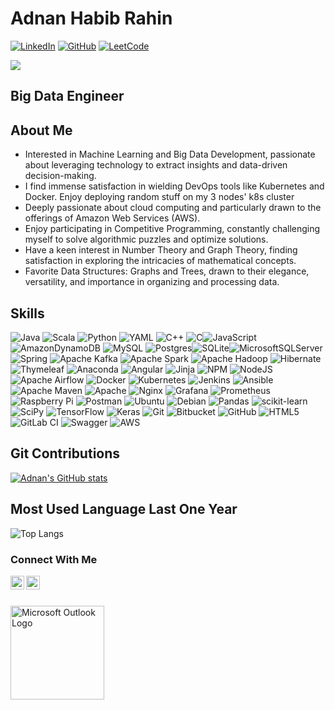 # Adnan Habib Rahin
[![LinkedIn](https://img.shields.io/badge/linkedin-%230077B5.svg?style=for-the-badge&logo=linkedin&logoColor=white)](https://www.linkedin.com/in/adnanrahin/)
[![GitHub](https://img.shields.io/badge/github-%23121011.svg?style=for-the-badge&logo=github&logoColor=white)](https://github.com/adnanrahin)
[![LeetCode](https://img.shields.io/badge/LeetCode-000000?style=for-the-badge&logo=LeetCode&logoColor=#d16c06)](https://leetcode.com/iron_hide)

![](https://komarev.com/ghpvc/?username=adnanrahin&style=flat-square)


Big Data Engineer
-------------------------------------------------------
## About Me
- Interested in Machine Learning and Big Data Development, passionate about leveraging technology to extract insights and data-driven decision-making.
- I find immense satisfaction in wielding DevOps tools like Kubernetes and Docker. Enjoy deploying random stuff on my 3 nodes' k8s cluster
- Deeply passionate about cloud computing and particularly drawn to the offerings of Amazon Web Services (AWS).
- Enjoy participating in Competitive Programming, constantly challenging myself to solve algorithmic puzzles and optimize solutions.
- Have a keen interest in Number Theory and Graph Theory, finding satisfaction in exploring the intricacies of mathematical concepts.
- Favorite Data Structures: Graphs and Trees, drawn to their elegance, versatility, and importance in organizing and processing data.

## Skills
![Java](https://img.shields.io/badge/java-%23ED8B00.svg?style=for-the-badge&logo=openjdk&logoColor=white) ![Scala](https://img.shields.io/badge/scala-%23DC322F.svg?style=for-the-badge&logo=scala&logoColor=white) ![Python](https://img.shields.io/badge/python-3670A0?style=for-the-badge&logo=python&logoColor=ffdd54) ![YAML](https://img.shields.io/badge/yaml-%23ffffff.svg?style=for-the-badge&logo=yaml&logoColor=151515) ![C++](https://img.shields.io/badge/c++-%2300599C.svg?style=for-the-badge&logo=c%2B%2B&logoColor=white) ![C](https://img.shields.io/badge/c-%2300599C.svg?style=for-the-badge&logo=c&logoColor=white)![JavaScript](https://img.shields.io/badge/javascript-%23323330.svg?style=for-the-badge&logo=javascript&logoColor=%23F7DF1E)
![AmazonDynamoDB](https://img.shields.io/badge/Amazon%20DynamoDB-4053D6?style=for-the-badge&logo=Amazon%20DynamoDB&logoColor=white) ![MySQL](https://img.shields.io/badge/mysql-%2300f.svg?style=for-the-badge&logo=mysql&logoColor=white) ![Postgres](https://img.shields.io/badge/postgres-%23316192.svg?style=for-the-badge&logo=postgresql&logoColor=white)![SQLite](https://img.shields.io/badge/sqlite-%2307405e.svg?style=for-the-badge&logo=sqlite&logoColor=white)![MicrosoftSQLServer](https://img.shields.io/badge/Microsoft%20SQL%20Server-CC2927?style=for-the-badge&logo=microsoft%20sql%20server&logoColor=white)
![Spring](https://img.shields.io/badge/spring-%236DB33F.svg?style=for-the-badge&logo=spring&logoColor=white) ![Apache Kafka](https://img.shields.io/badge/Apache%20Kafka-000?style=for-the-badge&logo=apachekafka) ![Apache Spark](https://a11ybadges.com/badge?logo=apachespark)
![Apache Hadoop](https://img.shields.io/badge/Apache%20Hadoop-66CCFF?style=for-the-badge&logo=apachehadoop&logoColor=black) ![Hibernate](https://img.shields.io/badge/Hibernate-59666C?style=for-the-badge&logo=Hibernate&logoColor=white) ![Thymeleaf](https://img.shields.io/badge/Thymeleaf-%23005C0F.svg?style=for-the-badge&logo=Thymeleaf&logoColor=white) ![Anaconda](https://img.shields.io/badge/Anaconda-%2344A833.svg?style=for-the-badge&logo=anaconda&logoColor=white) ![Angular](https://img.shields.io/badge/angular-%23DD0031.svg?style=for-the-badge&logo=angular&logoColor=white) ![Jinja](https://img.shields.io/badge/jinja-white.svg?style=for-the-badge&logo=jinja&logoColor=black) ![NPM](https://img.shields.io/badge/NPM-%23CB3837.svg?style=for-the-badge&logo=npm&logoColor=white) ![NodeJS](https://img.shields.io/badge/node.js-6DA55F?style=for-the-badge&logo=node.js&logoColor=white) 
![Apache Airflow](https://img.shields.io/badge/Apache%20Airflow-017CEE?style=for-the-badge&logo=Apache%20Airflow&logoColor=white) ![Docker](https://img.shields.io/badge/docker-%230db7ed.svg?style=for-the-badge&logo=docker&logoColor=white) ![Kubernetes](https://img.shields.io/badge/kubernetes-%23326ce5.svg?style=for-the-badge&logo=kubernetes&logoColor=white) ![Jenkins](https://img.shields.io/badge/jenkins-%232C5263.svg?style=for-the-badge&logo=jenkins&logoColor=white) ![Ansible](https://img.shields.io/badge/ansible-%231A1918.svg?style=for-the-badge&logo=ansible&logoColor=white)
![Apache Maven](https://img.shields.io/badge/Apache%20Maven-C71A36?style=for-the-badge&logo=Apache%20Maven&logoColor=white) ![Apache](https://img.shields.io/badge/apache-%23D42029.svg?style=for-the-badge&logo=apache&logoColor=white) ![Nginx](https://img.shields.io/badge/nginx-%23009639.svg?style=for-the-badge&logo=nginx&logoColor=white) ![Grafana](https://img.shields.io/badge/grafana-%23F46800.svg?style=for-the-badge&logo=grafana&logoColor=white) ![Prometheus](https://img.shields.io/badge/Prometheus-E6522C?style=for-the-badge&logo=Prometheus&logoColor=white)
![Raspberry Pi](https://img.shields.io/badge/-RaspberryPi-C51A4A?style=for-the-badge&logo=Raspberry-Pi) ![Postman](https://img.shields.io/badge/Postman-FF6C37?style=for-the-badge&logo=postman&logoColor=white) ![Ubuntu](https://img.shields.io/badge/Ubuntu-E95420?style=for-the-badge&logo=ubuntu&logoColor=white) ![Debian](https://img.shields.io/badge/Debian-D70A53?style=for-the-badge&logo=debian&logoColor=white)
![Pandas](https://img.shields.io/badge/pandas-%23150458.svg?style=for-the-badge&logo=pandas&logoColor=white) ![scikit-learn](https://img.shields.io/badge/scikit--learn-%23F7931E.svg?style=for-the-badge&logo=scikit-learn&logoColor=white) ![SciPy](https://img.shields.io/badge/SciPy-%230C55A5.svg?style=for-the-badge&logo=scipy&logoColor=%white) ![TensorFlow](https://img.shields.io/badge/TensorFlow-%23FF6F00.svg?style=for-the-badge&logo=TensorFlow&logoColor=white) ![Keras](https://img.shields.io/badge/Keras-%23D00000.svg?style=for-the-badge&logo=Keras&logoColor=white) 
![Git](https://img.shields.io/badge/git-%23F05033.svg?style=for-the-badge&logo=git&logoColor=white) ![Bitbucket](https://img.shields.io/badge/bitbucket-%230047B3.svg?style=for-the-badge&logo=bitbucket&logoColor=white) ![GitHub](https://img.shields.io/badge/github-%23121011.svg?style=for-the-badge&logo=github&logoColor=white) ![HTML5](https://img.shields.io/badge/html5-%23E34F26.svg?style=for-the-badge&logo=html5&logoColor=white) ![GitLab CI](https://img.shields.io/badge/gitlab%20ci-%23181717.svg?style=for-the-badge&logo=gitlab&logoColor=white) ![Swagger](https://img.shields.io/badge/-Swagger-%23Clojure?style=for-the-badge&logo=swagger&logoColor=white)
![AWS](https://img.shields.io/badge/Amazon_AWS-FF9900?style=for-the-badge&logo=amazonaws&logoColor=white)

## Git Contributions
[![Adnan's GitHub stats](https://github-readme-stats.vercel.app/api?username=adnanrahin&&show_icons=true&theme=dark)](https://github.com/adnanrahin/github-readme-stats)
## Most Used Language Last One Year
![Top Langs](https://github-readme-stats.vercel.app/api/top-langs/?username=adnanrahin&layout=compact&theme=dark&&size_weight=0.5&count_weight=0.5&hide=javascript&exclude_repo=PySpark-Flight-Data-Analysis)


### Connect With Me
[<img align="left" alt="shantonu.com" width="22px" src="https://cdn.jsdelivr.net/npm/simple-icons@3.11.0/icons/github.svg" />][website]
[<img align="left" alt="shantonu.com | LinkedIn" width="22px" src="https://cdn.jsdelivr.net/npm/simple-icons@v3/icons/linkedin.svg" />][linkedin]

<br />

[website]: https://github.com/adnanrahin
[linkedin]: https://www.linkedin.com/in/adnanrahin/

<br />

[<img src="https://img.shields.io/badge/Microsoft_Outlook-0078D4?style=for-the-badge&logo=microsoft-outlook&logoColor=white" alt="Microsoft Outlook Logo" width="150"/>](mailto:adnan.rahin@outlook.com)

